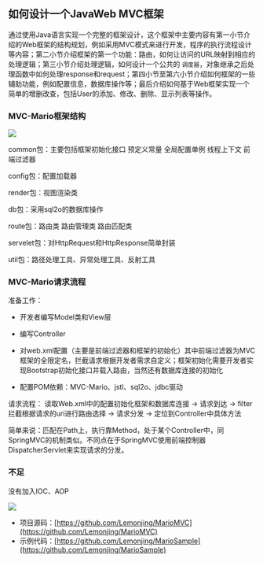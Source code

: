 ## 如何设计一个JavaWeb MVC框架

通过使用Java语言实现一个完整的框架设计，这个框架中主要内容有第一小节介绍的Web框架的结构规划，例如采用MVC模式来进行开发，程序的执行流程设计等内容；第二小节介绍框架的第一个功能：路由，如何让访问的URL映射到相应的处理逻辑；第三小节介绍处理逻辑，如何设计一个公共的 `调度器`，对象继承之后处理函数中如何处理response和request；第四小节至第六小节介绍如何框架的一些辅助功能，例如配置信息，数据库操作等；最后介绍如何基于Web框架实现一个简单的增删改查，包括User的添加、修改、删除、显示列表等操作。


### MVC-Mario框架结构

![](https://github.com/Lemonjing/resources/blob/master/pics/mario1.jpg)

common包：主要包括框架初始化接口 预定义常量 全局配置单例 线程上下文 前端过滤器

config包：配置加载器

render包：视图渲染类

db包：采用sql2o的数据库操作

route包：路由类 路由管理类 路由匹配类

servelet包：对HttpRequest和HttpResponse简单封装

util包：路径处理工具、异常处理工具、反射工具

### MVC-Mario请求流程

准备工作：

- 开发者编写Model类和View层

- 编写Controller

- 对web.xml配置（主要是前端过滤器和框架的初始化）其中前端过滤器为MVC框架的全限定名，拦截请求根据开发者需求自定义；框架初始化需要开发者实现Bootstrap初始化接口并载入路由，当然还有数据库连接的初始化

- 配置POM依赖：MVC-Mario、jstl、sql2o、jdbc驱动

请求流程：
读取Web.xml中的配置初始化框架和数据库连接 -> 请求到达 -> filter拦截根据请求的uri进行路由选择 -> 请求分发 -> 定位到Controller中具体方法

简单来说：匹配在Path上，执行靠Method，处于某个Controller中，同SpringMVC的机制类似。不同点在于SpringMVC使用前端控制器DispatcherServlet来实现请求的分发。

### 不足

没有加入IOC、AOP


![](http://i.imgur.com/QH8SRfB.png)

- 项目源码：[https://github.com/Lemonjing/MarioMVC](https://github.com/Lemonjing/MarioMVC)
- 示例代码：[https://github.com/Lemonjing/MarioSample](https://github.com/Lemonjing/MarioSample)

